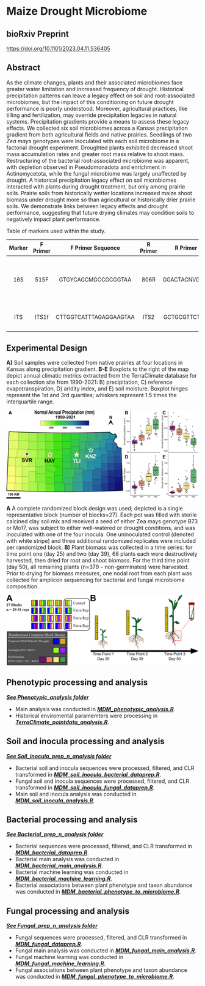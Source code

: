 # Maize Drought Microbiome

## bioRxiv Preprint
<https://doi.org/10.1101/2023.04.11.536405>

## Abstract

As the climate changes, plants and their associated microbiomes face greater water limitation and increased frequency of drought. Historical precipitation patterns can leave a legacy effect on soil and root-associated microbiomes, but the impact of this conditioning on future drought performance is poorly understood. Moreover, agricultural practices, like tilling and fertilization, may override precipitation legacies in natural systems. Precipitation gradients provide a means to assess these legacy effects. We collected six soil microbiomes across a Kansas precipitation gradient from both agricultural fields and native prairies. Seedlings of two *Zea mays* genotypes were inoculated with each soil microbiome in a factorial drought experiment. Droughted plants exhibited decreased shoot mass accumulation rates and greater root mass relative to shoot mass. Restructuring of the bacterial root-associated microbiome was apparent, with depletion observed in Pseudomonadota and enrichment in Actinomycetota, while the fungal microbiome was largely unaffected by drought. A historical precipitation legacy effect on soil microbiomes interacted with plants during drought treatment, but only among prairie soils. Prairie soils from historically wetter locations increased maize shoot biomass under drought more so than agricultural or historically drier prairie soils. We demonstrate links between legacy effects and drought performance, suggesting that future drying climates may condition soils to negatively impact plant performance.

Table of markers used within the study.

| Marker   | F Primer| F Primer Sequence       | R Primer| R Primer Sequence    | Size (bp) | Citation                                       |
|:--------:|:-------:|:-----------------------:|:-------:|:--------------------:|:---------:|:----------------------------------------------:|
| 16S      | 515F    | GTGYCAGCMGCCGCGGTAA     | 806R    | GGACTACNVGGGTWTCTAAT | 390       | Parada *et al.* 2016 and Apprill *et al.* 2015 |
| ITS      | ITS1f   | CTTGGTCATTTAGAGGAAGTAA  | ITS2    | GCTGCGTTCTTCATCGATGC | variable  | Smith and Peay 2014                            |


## Experimental Design

**A)** Soil samples were collected from native prairies at four locations in Kansas along precipitation gradient. **B-E** Boxplots to the right of the map depict annual climatic metrics extracted from the TerraClimate database for each collection site from 1990-2021: B) precipitation, C) reference evapotranspiration, D) aridity index, and E) soil moisture. Boxplot hinges represent the 1st and 3rd quartiles; whiskers represent 1.5 times the interquartile range.

![Image of experimental design](https://github.com/Kenizzer/Maize_Drought_Microbiome/blob/Prairie_soils_only/Experimental_design_1.png)

 **A** A complete randomized block design was used; depicted is a single representative block (number of blocks=27). Each pot was filled with sterile calcined clay soil mix and received a seed of either Zea mays genotype B73 or Mo17, was subject to either well-watered or drought conditions, and was inoculated with one of the four inocula. One uninoculated control (denoted with white stripe) and three additional randomized replicates were included per randomized block. **B)** Plant biomass was collected in a time series: for time point one (day 25) and two (day 39), 68 plants each were destructively harvested, then dried for root and shoot biomass. For the third time point (day 50), all remaining plants (n=379 – non-germinates) were harvested. Prior to drying for biomass measures, one nodal root from each plant was collected for amplicon sequencing for bacterial and fungal microbiome composition.

![Image of experimental design](https://github.com/Kenizzer/Maize_Drought_Microbiome/blob/Prairie_soils_only/Experimental_design_2.png)

## Phenotypic processing and analysis

[***See Phenotypic_analysis folder***](https://github.com/Kenizzer/Maize_Drought_Microbiome/tree/main/Phenotypic_analysis)

- Main analysis was conducted in [***MDM_phenotypic_analysis.R***](https://github.com/Kenizzer/Maize_Drought_Microbiome/blob/main/Phenotypic_analysis/MDM_phenotypic_analysis.R).
- Historical enviromental paramemters were processing in [***TerraClimate_pointdata_analysis.R***](https://github.com/Kenizzer/Maize_Drought_Microbiome/blob/main/Phenotypic_analysis/TerraClimate_environmental_parameters/TerraClimate_pointdata_analysis.R).

## Soil and inocula processing and analysis

[***See Soil_inocula_prep_n_analysis folder***](https://github.com/Kenizzer/Maize_Drought_Microbiome/tree/main/Soil_inocula_prep_n_analysis)

- Bacterial soil and inocula sequences were processed, filtered, and CLR transformed in [***MDM_soil_inocula_bacterial_dataprep.R***](https://github.com/Kenizzer/Maize_Drought_Microbiome/blob/main/Soil_inocula_prep_n_analysis/MDM_soil_inocula_bacterial_dataprep.R).
- Fungal soil and inocula sequences were processed, filtered, and CLR transformed in [***MDM_soil_inocula_fungal_dataprep.R***](https://github.com/Kenizzer/Maize_Drought_Microbiome/blob/main/Soil_inocula_prep_n_analysis/MDM_soil_inocula_fungal_dataprep.R).
- Main soil and inocula analysis was conducted in [***MDM_soil_inocula_analysis.R***](https://github.com/Kenizzer/Maize_Drought_Microbiome/blob/main/Soil_inocula_prep_n_analysis/MDM_soil_inocula_analysis.R).

## Bacterial processing and analysis

[***See Bacterial_prep_n_analysis folder***](https://github.com/Kenizzer/Maize_Drought_Microbiome/tree/main/Bacterial_prep_n_analysis)

- Bacterial sequences were processed, filtered, and CLR transformed in [***MDM_bacterial_dataprep.R***](https://github.com/Kenizzer/Maize_Drought_Microbiome/blob/main/Bacterial_prep_n_analysis/MDM_bacterial_dataprep.R).
- Bacterial main analysis was conducted in [***MDM_bacterial_main_analysis.R***](https://github.com/Kenizzer/Maize_Drought_Microbiome/blob/main/Bacterial_prep_n_analysis/MDM_bacterial_main_analysis.R).
- Bacterial machine learning was conducted in [***MDM_bacterial_machine_learning.R***](https://github.com/Kenizzer/Maize_Drought_Microbiome/blob/main/Bacterial_prep_n_analysis/MDM_bacterial_machine_learning.R).
- Bacterial associations between plant phenotype and taxon abundance was conducted in [***MDM_bacterial_phenotype_to_microbiome.R***](https://github.com/Kenizzer/Maize_Drought_Microbiome/blob/main/Bacterial_prep_n_analysis/MDM_bacterial_phenotype_to_microbiome.R).

## Fungal processing and analysis

[***See Fungal_prep_n_analysis folder***](https://github.com/Kenizzer/Maize_Drought_Microbiome/tree/main/Fungal_prep_n_analysis)

- Fungal sequences were processed, filtered, and CLR transformed in [***MDM_fungal_dataprep.R***](https://github.com/Kenizzer/Maize_Drought_Microbiome/blob/main/Fungal_prep_n_analysis/MDM_fungal_dataprep.R).
- Fungal main analysis was conducted in [***MDM_fungal_main_analysis.R***](https://github.com/Kenizzer/Maize_Drought_Microbiome/blob/main/Fungal_prep_n_analysis/MDM_fungal_main_analysis.R).
- Fungal machine learning was conducted in [***MDM_fungal_machine_learning.R***](https://github.com/Kenizzer/Maize_Drought_Microbiome/blob/main/Fungal_prep_n_analysis/MDM_fungal_machine_learning.R).
- Fungal associations between plant phenotype and taxon abundance was conducted in [***MDM_fungal_phenotype_to_microbiome.R***](https://github.com/Kenizzer/Maize_Drought_Microbiome/blob/main/Fungal_prep_n_analysis/MDM_fungal_phenotype_to_microbiome.R).